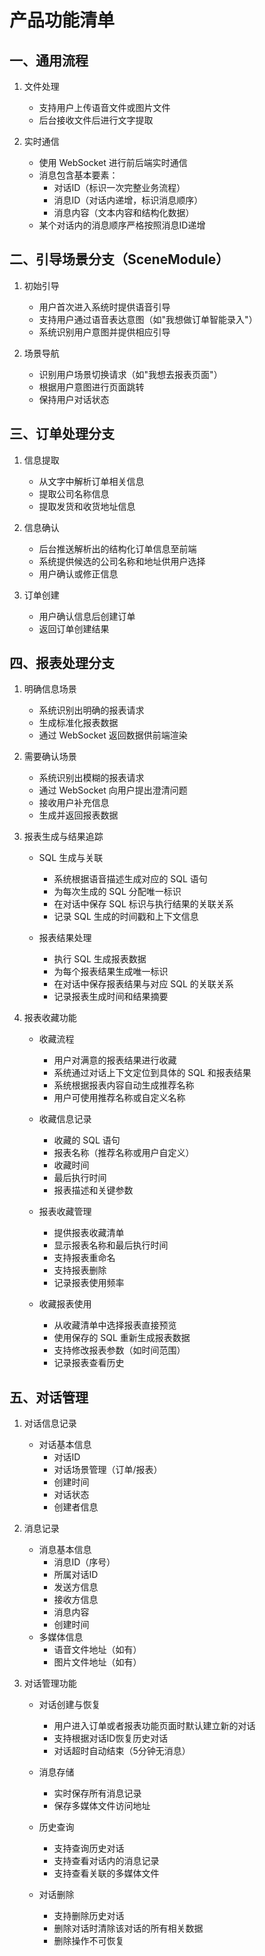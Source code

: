 # 产品功能清单

## 一、通用流程
1. 文件处理
   * 支持用户上传语音文件或图片文件
   * 后台接收文件后进行文字提取

2. 实时通信
   * 使用 WebSocket 进行前后端实时通信
   * 消息包含基本要素：
     - 对话ID（标识一次完整业务流程）
     - 消息ID（对话内递增，标识消息顺序）
     - 消息内容（文本内容和结构化数据）
   * 某个对话内的消息顺序严格按照消息ID递增

## 二、引导场景分支（SceneModule）
1. 初始引导
   * 用户首次进入系统时提供语音引导
   * 支持用户通过语音表达意图（如"我想做订单智能录入"）
   * 系统识别用户意图并提供相应引导

2. 场景导航
   * 识别用户场景切换请求（如"我想去报表页面"）
   * 根据用户意图进行页面跳转
   * 保持用户对话状态

## 三、订单处理分支
1. 信息提取
   * 从文字中解析订单相关信息
   * 提取公司名称信息
   * 提取发货和收货地址信息

2. 信息确认
   * 后台推送解析出的结构化订单信息至前端
   * 系统提供候选的公司名称和地址供用户选择
   * 用户确认或修正信息

3. 订单创建
   * 用户确认信息后创建订单
   * 返回订单创建结果

## 四、报表处理分支
1. 明确信息场景
   * 系统识别出明确的报表请求
   * 生成标准化报表数据
   * 通过 WebSocket 返回数据供前端渲染

2. 需要确认场景
   * 系统识别出模糊的报表请求
   * 通过 WebSocket 向用户提出澄清问题
   * 接收用户补充信息
   * 生成并返回报表数据

3. 报表生成与结果追踪
   * SQL 生成与关联
     - 系统根据语音描述生成对应的 SQL 语句
     - 为每次生成的 SQL 分配唯一标识
     - 在对话中保存 SQL 标识与执行结果的关联关系
     - 记录 SQL 生成的时间戳和上下文信息

   * 报表结果处理
     - 执行 SQL 生成报表数据
     - 为每个报表结果生成唯一标识
     - 在对话中保存报表结果与对应 SQL 的关联关系
     - 记录报表生成时间和结果摘要

4. 报表收藏功能
   * 收藏流程
     - 用户对满意的报表结果进行收藏
     - 系统通过对话上下文定位到具体的 SQL 和报表结果
     - 系统根据报表内容自动生成推荐名称
     - 用户可使用推荐名称或自定义名称

   * 收藏信息记录
     - 收藏的 SQL 语句
     - 报表名称（推荐名称或用户自定义）
     - 收藏时间
     - 最后执行时间
     - 报表描述和关键参数

   * 报表收藏管理
     - 提供报表收藏清单
     - 显示报表名称和最后执行时间
     - 支持报表重命名
     - 支持报表删除
     - 记录报表使用频率

   * 收藏报表使用
     - 从收藏清单中选择报表直接预览
     - 使用保存的 SQL 重新生成报表数据
     - 支持修改报表参数（如时间范围）
     - 记录报表查看历史

## 五、对话管理
1. 对话信息记录
   * 对话基本信息
     - 对话ID
     - 对话场景管理（订单/报表）
     - 创建时间
     - 对话状态
     - 创建者信息

2. 消息记录
   * 消息基本信息
     - 消息ID（序号）
     - 所属对话ID
     - 发送方信息
     - 接收方信息
     - 消息内容
     - 创建时间
   * 多媒体信息
     - 语音文件地址（如有）
     - 图片文件地址（如有）

3. 对话管理功能
   * 对话创建与恢复
     - 用户进入订单或者报表功能页面时默认建立新的对话
     - 支持根据对话ID恢复历史对话
     - 对话超时自动结束（5分钟无消息）

   * 消息存储
     - 实时保存所有消息记录
     - 保存多媒体文件访问地址

   * 历史查询
     - 支持查询历史对话
     - 支持查看对话内的消息记录
     - 支持查看关联的多媒体文件

   * 对话删除
     - 支持删除历史对话
     - 删除对话时清除该对话的所有相关数据
     - 删除操作不可恢复
